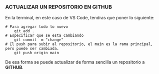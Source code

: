### ACTUALIZAR UN REPOSITORIO EN GITHUB

En la terminal, en este caso de VS Code, tendras que poner lo siguiente:
```
# Para agregar todo lo nuevo
    git add .
# Especificar que se esta cambiando
    git commit -m "change"
# El push para subir al repositorio, el main es la rama principal, pero puede ser cambiada.
    git push origin main
```

De esa forma se puede actualizar de forma sencilla un repositorio a **GITHUB**.